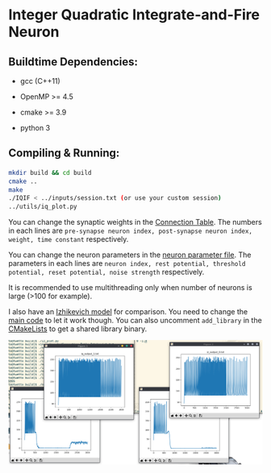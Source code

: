 # Integer Quadratic Integrate-and-Fire Neuron

## Buildtime Dependencies:

* gcc (C++11)

* OpenMP >= 4.5

* cmake >= 3.9

* python 3

## Compiling & Running:

```bash
mkdir build && cd build
cmake ..
make
./IQIF < ../inputs/session.txt (or use your custom session)
../utils/iq_plot.py
```

You can change the synaptic weights in the [Connection Table](inputs/Connection_Table_IQIF.txt). The numbers in each lines are `pre-synapse neuron index, post-synapse neuron index, weight, time constant` respectively.

You can change the neuron parameters in the [neuron parameter file](inputs/neuronParameter_IQIF.txt). The parameters in each lines are `neuron index, rest potential, threshold potential, reset potential, noise strength` respectively.

It is recommended to use multithreading only when number of neurons is large (>100 for example).

I also have an [Izhikevich model](include/iz_network.h) for comparison. You need to change the [main code](src/main.cpp) to let it work though. You can also uncomment `add_library` in the [CMakeLists](CMakeLists.txt) to get a shared library binary.

![IQIF & Izhikevich performing WTA](WTA.png)

